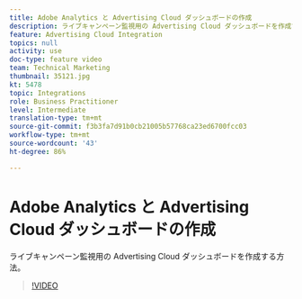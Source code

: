 ```yaml
---
title: Adobe Analytics と Advertising Cloud ダッシュボードの作成
description: ライブキャンペーン監視用の Advertising Cloud ダッシュボードを作成する方法。
feature: Advertising Cloud Integration
topics: null
activity: use
doc-type: feature video
team: Technical Marketing
thumbnail: 35121.jpg
kt: 5478
topic: Integrations
role: Business Practitioner
level: Intermediate
translation-type: tm+mt
source-git-commit: f3b3fa7d91b0cb21005b57768ca23ed6700fcc03
workflow-type: tm+mt
source-wordcount: '43'
ht-degree: 86%

---
```



# Adobe Analytics と Advertising Cloud ダッシュボードの作成

ライブキャンペーン監視用の Advertising Cloud ダッシュボードを作成する方法。

>[!VIDEO](https://video.tv.adobe.com/v/35121/?quality=12&learn=on)
